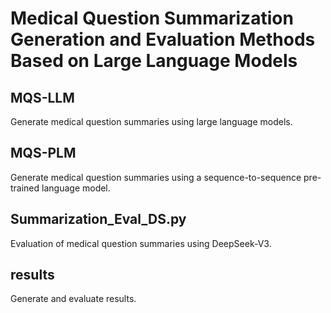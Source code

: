 # Medical Question Summarization Generation and Evaluation Methods Based on Large Language Models

## MQS-LLM
Generate medical question summaries using large language models.

## MQS-PLM
Generate medical question summaries using a sequence-to-sequence pre-trained language model.

## Summarization_Eval_DS.py
Evaluation of medical question summaries using DeepSeek-V3.

## results
Generate and evaluate results.

